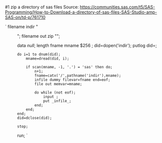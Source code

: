 #1 zip a directory of sas files
Source: https://communities.sas.com/t5/SAS-Programming/How-to-Download-a-directory-of-sas-files-SAS-Studio-amp-SAS-on/td-p/761710

`
filename indir "<dir>";
filename out zip "<path of zip file>";

data _null_;
    length fname mname $256 ;
    did=dopen('indir');
    putlog did=;
    
    do i=1 to dnum(did);
        mname=dread(did, i);
        
        if scan(mname, -1, '.') = 'sas' then do;
            n+1;
            fname=catx('/',pathname('indir'),mname);
            infile dummy filevar=fname end=eof;
            file out memvar=mname;
            
            do while (not eof);
                input ;
                put _infile_;
            end;
        end;
    end;
    did=dclose(did);
    
    stop;
run;
`
